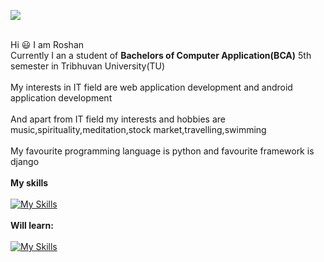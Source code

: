 ![](https://komarev.com/ghpvc/?username=Roshan2059)<br><br>

Hi 😃 I am Roshan<br>
Currently I an a student of **Bachelors of Computer Application(BCA)** 5th semester in Tribhuvan University(TU)<br><br>
My interests in IT field are web application development and android application development<br><br>
And apart from IT field my interests and hobbies are music,spirituality,meditation,stock market,travelling,swimming<br><br>
My favourite programming language is python and favourite framework is django<br><br>
**My skills**<br><br>
[![My Skills](https://skillicons.dev/icons?i=html,css,js,jquery,bootstrap,php,mysql,postgres,c,java,figma,git,github,vscode&perline=7)](https://skillicons.dev)
<br><br>
**Will learn:**<br><br>
[![My Skills](https://skillicons.dev/icons?i=python,django,react,redux,tailwind,cs,docker)](https://skillicons.dev)
